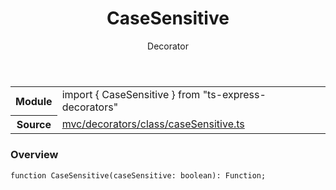 <header class="symbol-info-header">    <h1 id="casesensitive">CaseSensitive</h1>    <label class="symbol-info-type-label decorator">Decorator</label>      </header>
<section class="symbol-info">      <table class="is-full-width">        <tbody>        <tr>          <th>Module</th>          <td>            <div class="lang-typescript">                <span class="token keyword">import</span> { CaseSensitive }                 <span class="token keyword">from</span>                 <span class="token string">"ts-express-decorators"</span>                            </div>          </td>        </tr>        <tr>          <th>Source</th>          <td>            <a href="https://romakita.github.io/ts-express-decorators/#//blob/v2.15.2/src/mvc/decorators/class/caseSensitive.ts#L0-L0">                mvc/decorators/class/caseSensitive.ts            </a>        </td>        </tr>                </tbody>      </table>    </section>

### Overview

<pre><code class="typescript-lang">function <span class="token function">CaseSensitive</span><span class="token punctuation">(</span>caseSensitive<span class="token punctuation">:</span> <span class="token keyword">boolean</span><span class="token punctuation">)</span><span class="token punctuation">:</span> Function<span class="token punctuation">;</span></code></pre>
